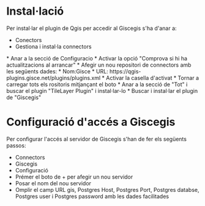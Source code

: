 # Instal·lació
Per instal·lar el plugin de Qgis per accedir al Giscegis s'ha d'anar a:

* Conectors
* Gestiona i instal·la connectors
<Imagte aqui>
* Anar a la secció de Configuracio
* Activar la opció "Comprova si hi ha actualitzacions al arrancar"
* Afegir un nou repositori de connectors amb les següents dades:
  * Nom:Gisce
  * URL: https://qgis-plugins.gisce.net/plugins/plugins.xml
  * Activar la casella d'activat
* Tornar a carregar tots els rositoris mitjançant el boto
* Anar a la secció de "Tot" i buscar el plugin "TileLayer Plugin" i instal·lar-lo
* Buscar i instal·lar el plugin de "Giscegis"


# Configuració d'accés a Giscegis
Per configurar l'accés al servidor de Giscegis s'han de fer els següents passos:

* Connectors
* Giscegis
* Configuració
* Prémer el boto de + per afegir un nou servidor
* Posar el nom del nou servidor
* Omplir el camp URL gis, Postgres Host, Postgres Port, Postgres databse, Postgres user i Postgres password amb les dades facilitades

